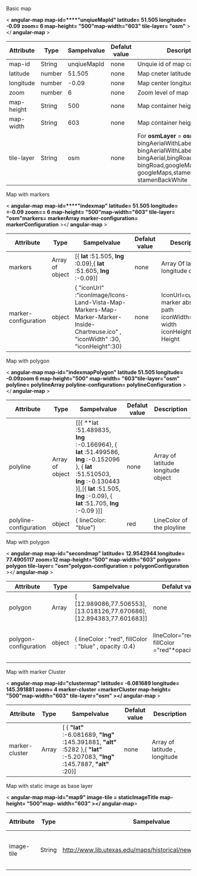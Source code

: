 

Basic  map

&lt; **angular-map**  **map-id=****&quot;unqiueMapId&quot;  latitude= 51.505 longitude= -0.09 zoom= 6  map-height= &quot;500&quot;map-width=&quot;603&quot;  tile-layer= &quot;osm&quot;** &gt;&lt;/ **angular-map** &gt;

| Attribute | Type | Sampelvalue | Defalut value | Description |
| --- | --- | --- | --- | --- |
| map-id | String | unqiueMapId | none | Unquie id of map container |
| latitude | number | 51.505 | none | Map cneter latitude |
| longitude | number | -0.09 | none | Map center longitude |
| zoom | number | 6 | none | Zoom level of map |
| map-height | String | 500 | none | Map container height |
|  map-width| String | 603 | none | Map container height |
| tile-layer | String | osm | none | For   **osmLayer** = **osm** bingAerialWithLabels= bingAerialWithLabels,bingAerial= bingAerial,bingRoad= bingRoad,googleMaps= googleMaps,stamenBackWhite= stamenBackWhite   |

Map with markers

&lt; **angular-map**  **map-id=****&quot;indexmap&quot;   latitude= 51.505 longitude= =-0.09 zoom== 6  map-height= &quot;500&quot;map-width=&quot;603&quot;  tile-layer= &quot;osm&quot;markers= markerArray marker-configuration= markerConfiguration** &gt;&lt;/ **angular-map** &gt;

| Attribute | Type | Sampelvalue | Defalut value | Description |
| --- | --- | --- | --- | --- |
| markers |  Array of object | [{ **lat** :51.505, **lng** :0.09},{        **lat** :51.605, **lng** :-0.09}]  | none | Array Of latitude longitude objects |
| marker-configuration | object | {   &quot;iconUrl&quot; :&quot;iconImage/Icons-Land-Vista-Map-Markers-Map-Marker-Marker-Inside-Chartreuse.ico&quot; ,       &quot;iconWidth&quot; :30,       &quot;iconHeight&quot;:30}  | none | IconUrl=custom marker absolute path iconWidth=marker width iconHeight=maker Height |

Map with polygon

&lt; **angular-map map-id=&quot;indexmapPolygon&quot;   latitude 51.505  longitude= -0.09zoom 6   map-height=&quot;500&quot;  map-width= &quot;603&quot;tile-layer=&quot;osm&quot;  polyline= polylineArray   polyline-configuration= polylineConfiguration** &gt;&lt;/ **angular-map** &gt;

| Attribute | Type | Sampelvalue | Defalut value | Description |
| --- | --- | --- | --- | --- |
| polyline |  Array of object | [[{    **lat :51.489835,    **lng** :-0.166964},    {        **lat** :51.499586,        **lng** :-0.152096    },    {        **lat** :51.510503,        **lng** :-0.130443    }],[{    **lat** :51.505,    **lng** :-0.09},    {        **lat** :51.705,        **lng** :-0.09    }]]   | none | Array of latitude longitude object |
| polyline-configuration | object | {    lineColor: &quot;blue&quot;}  | red | LineColor of the ployline |

Map with polygon

&lt; **angular-map**  **map-id=&quot;secondmap&quot;  latitude= 12.9542944 longitude= 77.4905117  zoom=12
map-height=&quot;500&quot;  map-width=&quot;603&quot;  polygon= polygon  tile-layer= &quot;osm&quot;polygon-configuration = polygonConfiguration** &gt;&lt;/ **angular-map** &gt;

| Attribute | Type | Sampelvalue | Defalut value | Description |
| --- | --- | --- | --- | --- |
| polygon | Array | [    [12.989086,77.506553],    [13.018126,77.670686],    [12.894383,77.601683]]  | none | Array of latitude, longitude |
| polygon-configuration | object | {    lineColor : &quot;red&quot;,    fillColor : &quot;blue&quot; ,    opacity :0.4}  | lineColor=&quot;red&quot; fillColor =&quot;red&quot;*opacity=0.4  |LineColor Boder color of polygonfillColor : polygon fill color   |

Map with marker Cluster

&lt; **angular-map**  **map-id=&quot;clustermap&quot;   latitude= -6.081689  longitude= 145.391881 zoom= 4  marker-cluster =markerCluster  map-height= &quot;500&quot;map-width=&quot;603&quot;  tile-layer=&quot;osm&quot; &gt;&lt;/ angular-map** &gt;

| Attribute | Type | Sampelvalue | Defalut value | Description |
| --- | --- | --- | --- | --- |
| marker-cluster | Array | [    {              **&quot;lat&quot;** :-6.081689,        **&quot;lng&quot;** :145.391881,        **&quot;alt&quot;** :5282    },{      **&quot;lat&quot;** :-5.207083,    **&quot;lng&quot;** :145.7887,    **&quot;alt&quot;** :20}]  | none | Array of latitude , longitude |

Map with static image as base layer

&lt; **angular-map map-id=&quot;map9&quot;  image-tile = staticImageTitle   map-height= &quot;500&quot;map-  width=&quot;603&quot; **&gt;&lt;/** angular-map**&gt;

| Attribute | Type | Sampelvalue | Defalut value | Description |
| --- | --- | --- | --- | --- |
| image-tile | String | http://www.lib.utexas.edu/maps/historical/newark\_nj\_1922.jpg  | none | Image has to be displayed as base layer |

